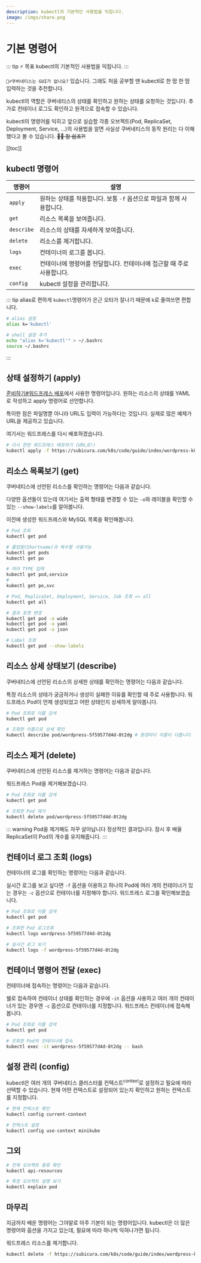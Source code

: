```yaml
---
description: kubectl의 기본적인 사용법을 익힙니다.
image: /imgs/share.png
---
```


# 기본 명령어

::: tip ⚡️ 목표
kubectl의 기본적인 사용법을 익힙니다.
:::

`🙋‍♂️쿠버네티스는 GUI가 없나요?` 있습니다. 그래도 처음 공부할 땐 kubectl로 한 땀 한 땀 입력하는 것을 추천합니다.

kubectl의 역할은 쿠버네티스의 상태를 확인하고 원하는 상태를 요청하는 것입니다. 추가로 컨테이너 로그도 확인하고 원격으로 접속할 수 있습니다.

kubectl의 명령어를 익히고 앞으로 실습할 각종 오브젝트(Pod, ReplicaSet, Deployment, Service, ...)의 사용법을 알면 사실상 쿠버네티스의 동작 원리는 다 이해했다고 볼 수 있습니다. ~~👨‍🎨 참 쉽죠?!~~

[[toc]]

## kubectl 명령어

| 명령어     | 설명                                                                  |
| ---------- | --------------------------------------------------------------------- |
| `apply`    | 원하는 상태를 적용합니다. 보통 `-f` 옵션으로 파일과 함께 사용합니다.  |
| `get`      | 리소스 목록을 보여줍니다.                                             |
| `describe` | 리소스의 상태를 자세하게 보여줍니다.                                  |
| `delete`   | 리소스를 제거합니다.                                                  |
| `logs`     | 컨테이너의 로그를 봅니다.                                             |
| `exec`     | 컨테이너에 명령어를 전달합니다. 컨테이너에 접근할 때 주로 사용합니다. |
| `config`   | kubectl 설정을 관리합니다.                                            |

::: tip alias로 편하게
`kubectl`명령어가 은근 오타가 잘나기 때문에 `k`로 줄여쓰면 편합니다.

```sh
# alias 설정
alias k='kubectl'

# shell 설정 추가
echo "alias k='kubectl'" > ~/.bashrc
source ~/.bashrc
```

:::

## 상태 설정하기 (apply)

[준비하기#워드프레스 배포](./#워드프레스-배포)에서 사용한 명령어입니다. 원하는 리소스의 상태를 YAML로 작성하고 apply 명령어로 선언합니다.

<usage text="kubectl apply -f [파일명 또는 URL]" />

특이한 점은 파일명뿐 아니라 URL도 입력이 가능하다는 것입니다. 실제로 많은 예제가 URL을 제공하고 있습니다.

여기서는 워드프레스를 다시 배포하겠습니다.

```sh
# 다시 한번 워드프레스 배포하기 (URL로!)
kubectl apply -f https://subicura.com/k8s/code/guide/index/wordpress-k8s.yml
```

## 리소스 목록보기 (get)

쿠버네티스에 선언된 리소스를 확인하는 명령어는 다음과 같습니다.

<usage text="kubectl get [TYPE]" />

다양한 옵션들이 있는데 여기서는 출력 형태를 변경할 수 있는 `-o`와 레이블을 확인할 수 있는 `--show-labels`를 알아봅니다.

이전에 생성한 워드프레스와 MySQL 목록을 확인해봅니다.

```sh
# Pod 조회
kubectl get pod

# 줄임말(Shortname)과 복수형 사용가능
kubectl get pods
kubectl get po

# 여러 TYPE 입력
kubectl get pod,service
#
kubectl get po,svc

# Pod, ReplicaSet, Deployment, Service, Job 조회 => all
kubectl get all

# 결과 포멧 변경
kubectl get pod -o wide
kubectl get pod -o yaml
kubectl get pod -o json

# Label 조회
kubectl get pod --show-labels
```

## 리소스 상세 상태보기 (describe)

쿠버네티스에 선언된 리소스의 상세한 상태를 확인하는 명령어는 다음과 같습니다.

<usage text="kubectl describe [TYPE]/[NAME] 또는 [TYPE] [NAME]" />

특정 리소스의 상태가 궁금하거나 생성이 실패한 이유를 확인할 때 주로 사용합니다. 워드프레스 Pod이 언제 생성되었고 어떤 상태인지 상세하게 알아봅니다.

```sh
# Pod 조회로 이름 검색
kubectl get pod

# 조회한 이름으로 상세 확인
kubectl describe pod/wordpress-5f59577d4d-8t2dg # 환경마다 이름이 다릅니다
```

## 리소스 제거 (delete)

쿠버네티스에 선언된 리소스를 제거하는 명령어는 다음과 같습니다.

<usage text="kubectl delete [TYPE]/[NAME] 또는 [TYPE] [NAME]" />

워드프레스 Pod을 제거해보겠습니다.

```sh
# Pod 조회로 이름 검색
kubectl get pod

# 조회한 Pod 제거
kubectl delete pod/wordpress-5f59577d4d-8t2dg
```

::: warning Pod을 제거해도 자꾸 살아납니다
정상적인 결과입니다. 잠시 후 배울 ReplicaSet이 Pod의 개수를 유지해줍니다.
:::

## 컨테이너 로그 조회 (logs)

컨테이너의 로그를 확인하는 명령어는 다음과 같습니다.

<usage text="kubectl logs [POD_NAME]" />

실시간 로그를 보고 싶다면 `-f` 옵션을 이용하고 하나의 Pod에 여러 개의 컨테이너가 있는 경우는 `-c` 옵션으로 컨테이너를 지정해야 합니다. 워드프레스 로그를 확인해보겠습니다.

```sh
# Pod 조회로 이름 검색
kubectl get pod

# 조회한 Pod 로그조회
kubectl logs wordpress-5f59577d4d-8t2dg

# 실시간 로그 보기
kubectl logs -f wordpress-5f59577d4d-8t2dg
```

## 컨테이너 명령어 전달 (exec)

컨테이너에 접속하는 명령어는 다음과 같습니다.

<usage text="kubectl exec [-it] [POD_NAME] -- [COMMADN]" />

쉘로 접속하여 컨테이너 상태를 확인하는 경우에 `-it` 옵션을 사용하고 여러 개의 컨테이너가 있는 경우엔 `-c` 옵션으로 컨테이너를 지정합니다. 워드프레스 컨테이너에 접속해봅니다.

```sh
# Pod 조회로 이름 검색
kubectl get pod

# 조회한 Pod의 컨테이너에 접속
kubectl exec -it wordpress-5f59577d4d-8t2dg -- bash
```

## 설정 관리 (config)

kubectl은 여러 개의 쿠버네티스 클러스터를 컨텍스트<sup>context</sup>로 설정하고 필요에 따라 선택할 수 있습니다. 현재 어떤 컨텍스트로 설정되어 있는지 확인하고 원하는 컨텍스트를 지정합니다.

```sh
# 현재 컨텍스트 확인
kubectl config current-context

# 컨텍스트 설정
kubectl config use-context minikube
```

## 그외

```sh
# 전체 오브젝트 종류 확인
kubectl api-resources

# 특정 오브젝트 설명 보기
kubectl explain pod
```

## 마무리

지금까지 배운 명령어는 그야말로 아주 기본이 되는 명령어입니다. kubectl은 더 많은 명령어와 옵션을 가지고 있는데, 필요에 따라 하나씩 익혀나가면 됩니다.

워드프레스 리소스를 제거합니다.

```sh
kubectl delete -f https://subicura.com/k8s/code/guide/index/wordpress-k8s.yml
```

